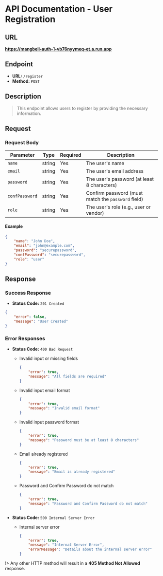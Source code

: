 # API Documentation - User Registration

## URL

**https://mangbeli-auth-1-vb76nyymeq-et.a.run.app**

## Endpoint

- **URL:** `/register`
- **Method:** `POST`

## Description

> This endpoint allows users to register by providing the necessary information.

## Request

### Request Body

| Parameter     | Type   | Required | Description                                      |
| ------------- | ------ | -------- | ------------------------------------------------ |
| `name`        | string | Yes      | The user's name                                  |
| `email`       | string | Yes      | The user's email address                         |
| `password`    | string | Yes      | The user's password (at least 8 characters)      |
| `confPassword`| string | Yes      | Confirm password (must match the `password` field)|
| `role`        | string | Yes      | The user's role (e.g., user or vendor)           |

#### Example

```json
{
    "name": "John Doe",
    "email": "john@example.com",
    "password": "securepassword",
    "confPassword": "securepassword",
    "role": "user"
}
```

## Response

### Success Response

- **Status Code:** `201 Created`
```json
{
    "error": false,
    "message": "User Created"
}
```

### Error Responses

- **Status Code:** `400 Bad Request`
    - Invalid input or missing fields
        ```json
        {
            "error": true,
            "message": "All fields are required"
        }
        ```

    - Invalid input email format
        ```json
        {
            "error": true,
            "message": "Invalid email format"
        }
        ```

    - Invalid input password format
        ```json
        {
            "error": true,
            "message": "Password must be at least 8 characters"
        }
        ```
    
    - Email already registered
        ```json
        {
            "error": true,
            "message": "Email is already registered"
        }
        ```

    - Password and Confirm Password do not match
        ```json
        {
            "error": true,
            "message": "Password and Confirm Password do not match"
        }
        ```

- **Status Code:** `500 Internal Server Error`
    - Internal server error
        ```json
        {
            "error": true,
            "message": "Internal Server Error",
            "errorMessage": "Details about the internal server error"
        }
        ```

!> Any other HTTP method will result in a **405 Method Not Allowed** response.